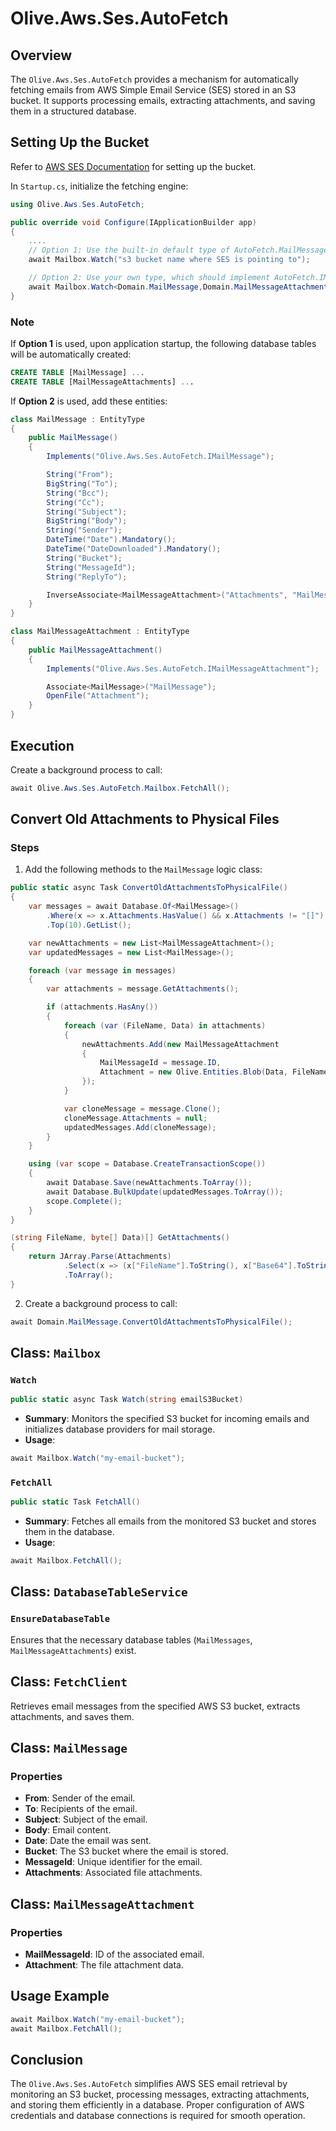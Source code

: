 # Olive.Aws.Ses.AutoFetch

## Overview
The `Olive.Aws.Ses.AutoFetch` provides a mechanism for automatically fetching emails from AWS Simple Email Service (SES) stored in an S3 bucket. It supports processing emails, extracting attachments, and saving them in a structured database.

## Setting Up the Bucket
Refer to [AWS SES Documentation](https://aws.amazon.com/premiumsupport/knowledge-center/ses-receive-inbound-emails/) for setting up the bucket.

In `Startup.cs`, initialize the fetching engine:

```csharp
using Olive.Aws.Ses.AutoFetch;

public override void Configure(IApplicationBuilder app)
{
    ....
    // Option 1: Use the built-in default type of AutoFetch.MailMessage.
    await Mailbox.Watch("s3 bucket name where SES is pointing to");

    // Option 2: Use your own type, which should implement AutoFetch.IMailMessage & AutoFetch.IMailMessageAttachment.
    await Mailbox.Watch<Domain.MailMessage,Domain.MailMessageAttachment>("s3 bucket name where SES is pointing to");
}
```

### Note
If **Option 1** is used, upon application startup, the following database tables will be automatically created:

```sql
CREATE TABLE [MailMessage] ...
CREATE TABLE [MailMessageAttachments] ...
```

If **Option 2** is used, add these entities:

```csharp
class MailMessage : EntityType
{         
    public MailMessage()
    {
        Implements("Olive.Aws.Ses.AutoFetch.IMailMessage");

        String("From");
        BigString("To");
        String("Bcc");
        String("Cc");
        String("Subject");
        BigString("Body");
        String("Sender");
        DateTime("Date").Mandatory();
        DateTime("DateDownloaded").Mandatory();
        String("Bucket");
        String("MessageId");
        String("ReplyTo");

        InverseAssociate<MailMessageAttachment>("Attachments", "MailMessage");
    }
}

class MailMessageAttachment : EntityType
{         
    public MailMessageAttachment()
    {
        Implements("Olive.Aws.Ses.AutoFetch.IMailMessageAttachment");

        Associate<MailMessage>("MailMessage");
        OpenFile("Attachment");
    }
}
```

## Execution
Create a background process to call:

```csharp
await Olive.Aws.Ses.AutoFetch.Mailbox.FetchAll();
```

## Convert Old Attachments to Physical Files

### Steps
1. Add the following methods to the `MailMessage` logic class:

```csharp
public static async Task ConvertOldAttachmentsToPhysicalFile()
{
    var messages = await Database.Of<MailMessage>()
        .Where(x => x.Attachments.HasValue() && x.Attachments != "[]")
        .Top(10).GetList();

    var newAttachments = new List<MailMessageAttachment>();
    var updatedMessages = new List<MailMessage>();

    foreach (var message in messages)
    {
        var attachments = message.GetAttachments();

        if (attachments.HasAny())
        {
            foreach (var (FileName, Data) in attachments)
            {
                newAttachments.Add(new MailMessageAttachment
                {
                    MailMessageId = message.ID,
                    Attachment = new Olive.Entities.Blob(Data, FileName)
                });
            }

            var cloneMessage = message.Clone();
            cloneMessage.Attachments = null;
            updatedMessages.Add(cloneMessage);
        }
    }

    using (var scope = Database.CreateTransactionScope())
    {
        await Database.Save(newAttachments.ToArray());
        await Database.BulkUpdate(updatedMessages.ToArray());
        scope.Complete();
    }
}

(string FileName, byte[] Data)[] GetAttachments()
{
    return JArray.Parse(Attachments)
            .Select(x => (x["FileName"].ToString(), x["Base64"].ToString().ToBytesFromBase64()))
            .ToArray();
}
```

2. Create a background process to call:

```csharp
await Domain.MailMessage.ConvertOldAttachmentsToPhysicalFile();
```

## Class: `Mailbox`

### `Watch`
```csharp
public static async Task Watch(string emailS3Bucket)
```
- **Summary**: Monitors the specified S3 bucket for incoming emails and initializes database providers for mail storage.
- **Usage**:

```csharp
await Mailbox.Watch("my-email-bucket");
```

### `FetchAll`
```csharp
public static Task FetchAll()
```
- **Summary**: Fetches all emails from the monitored S3 bucket and stores them in the database.
- **Usage**:

```csharp
await Mailbox.FetchAll();
```

## Class: `DatabaseTableService`

### `EnsureDatabaseTable`
Ensures that the necessary database tables (`MailMessages`, `MailMessageAttachments`) exist.

## Class: `FetchClient`
Retrieves email messages from the specified AWS S3 bucket, extracts attachments, and saves them.

## Class: `MailMessage`

### Properties
- **From**: Sender of the email.
- **To**: Recipients of the email.
- **Subject**: Subject of the email.
- **Body**: Email content.
- **Date**: Date the email was sent.
- **Bucket**: The S3 bucket where the email is stored.
- **MessageId**: Unique identifier for the email.
- **Attachments**: Associated file attachments.

## Class: `MailMessageAttachment`

### Properties
- **MailMessageId**: ID of the associated email.
- **Attachment**: The file attachment data.

## Usage Example
```csharp
await Mailbox.Watch("my-email-bucket");
await Mailbox.FetchAll();
```

## Conclusion
The `Olive.Aws.Ses.AutoFetch` simplifies AWS SES email retrieval by monitoring an S3 bucket, processing messages, extracting attachments, and storing them efficiently in a database. Proper configuration of AWS credentials and database connections is required for smooth operation.

